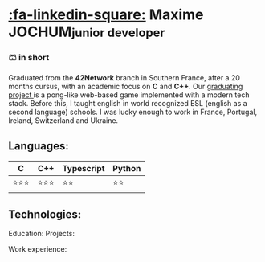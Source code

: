 # [:fa-linkedin-square:](https://www.linkedin.com/in/maxime-jochum/) Maxime JOCHUM<small>junior developer</small>

### 🩳 in short 
Graduated from the **42Network** branch in Southern France, after a 20 months cursus, with an academic focus on **C** and **C++**.
Our [graduating project ](#soon)is a pong-like web-based game implemented with a modern tech stack.
Before this, I taught english in world recognized ESL (english as a second language) schools.
I was lucky enough to work in France, Portugal, Ireland, Switzerland and Ukraine.


## Languages:
| C | C++ | Typescript | Python
| ---      | ---       |---       |---       |
|:star::star::star:|:star::star::star:|:star::star:|:star::star:|


## Technologies:

Education:
Projects:

Work experience:
